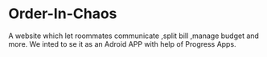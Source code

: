 # Order-In-Chaos
A website which let roommates communicate ,split bill ,manage budget and more.
We inted to se it as an Adroid APP with help of Progress Apps.
